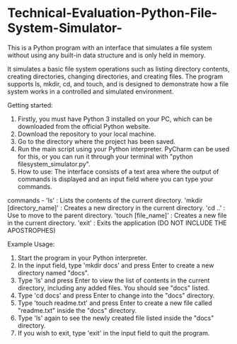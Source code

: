 # Technical-Evaluation-Python-File-System-Simulator-
This is a Python program with an interface that simulates a file system without using any built-in data structure and is only held in memory.

It simulates a basic file system operations such as listing directory contents, creating directories, changing directories, and creating files. 
The program supports ls, mkdir, cd, and touch, and is designed to demonstrate how a file system works in a controlled and simulated environment.

Getting started:

1. Firstly, you must have Python 3 installed on your PC, which can be downloaded from the official Python website.
2. Download the repository to your local machine.
3. Go to the directory where the project has been saved.
4. Run the main script using your Python interpreter. PyCharm can be used for this, or you can run it through your terminal with "python filesystem_simulator.py".
5. How to use: The interface consists of a text area where the output of commands is displayed and an input field where you can type your commands.

commands - 
'ls' : Lists the contents of the current directory. 
'mkdir [directory_name]' : Creates a new directory in the current directory. 
'cd ..' : Use to move to the parent directory. 
'touch [file_name]' : Creates a new file in the current directory. 
'exit' : Exits the application 
(DO NOT INCLUDE THE APOSTROPHES)

Example Usage:

1. Start the program in your Python interpreter.
2. In the input field, type 'mkdir docs' and press Enter to create a new directory named "docs".
3. Type 'ls' and press Enter to view the list of contents in the current directory, including any added files. You should see "docs" listed.
4. Type 'cd docs' and press Enter to change into the "docs" directory.
5. Type 'touch readme.txt' and press Enter to create a new file called "readme.txt" inside the "docs" directory.
6. Type 'ls' again to see the newly created file listed inside the "docs" directory.
7. If you wish to exit, type 'exit' in the input field to quit the program.
